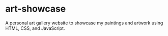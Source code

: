 # art-showcase
A personal art gallery website to showcase my paintings and artwork using HTML, CSS, and JavaScript.

